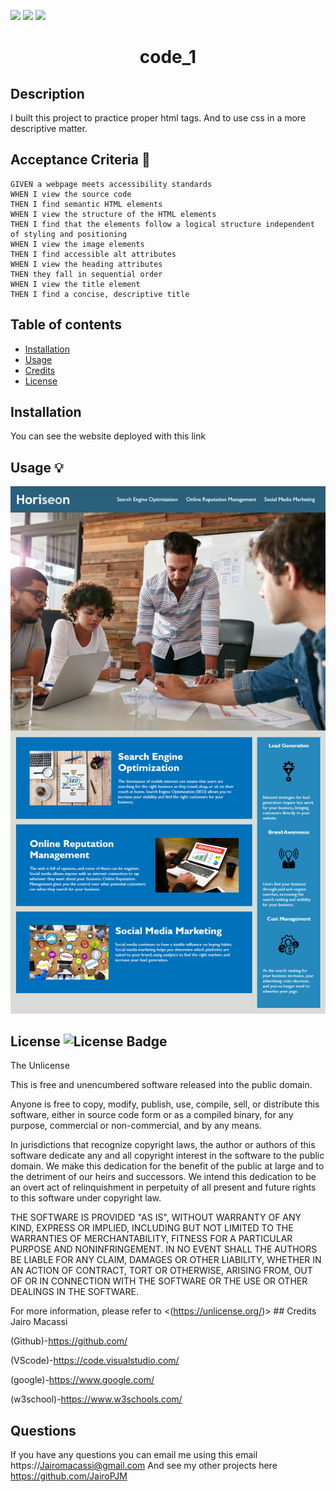 <p>
    <img src="https://img.shields.io/github/repo-size/jairoPJM/code_1" />
    <img src="https://img.shields.io/github/languages/top/jairoPJM/code_1"  />
    <img src="https://img.shields.io/github/last-commit/jairoPJM/code_1" />
</p>
    
 <h1 align="center">code_1</h1>

## Description 
I built this project to practice proper html tags. And to use css in a more descriptive matter.
## Acceptance Criteria 📩
~~~
GIVEN a webpage meets accessibility standards
WHEN I view the source code
THEN I find semantic HTML elements
WHEN I view the structure of the HTML elements
THEN I find that the elements follow a logical structure independent of styling and positioning
WHEN I view the image elements
THEN I find accessible alt attributes
WHEN I view the heading attributes
THEN they fall in sequential order
WHEN I view the title element
THEN I find a concise, descriptive title
~~~
  ## Table of contents
  
- [Installation](#installation)
- [Usage](#usage)
- [Credits](#credits)
- [License](#license)

## Installation
You can see the website deployed with this link
## Usage 💡


![web app screeshot](./Develop/assets/images/01-html-css-git-homework-demo.png)

## License ![License Badge](https://img.shields.io/badge/license-Unlicense-blue.svg)
  The Unlicense

  This is free and unencumbered software released into the public domain.

Anyone is free to copy, modify, publish, use, compile, sell, or
distribute this software, either in source code form or as a compiled
binary, for any purpose, commercial or non-commercial, and by any
means.

In jurisdictions that recognize copyright laws, the author or authors
of this software dedicate any and all copyright interest in the
software to the public domain. We make this dedication for the benefit
of the public at large and to the detriment of our heirs and
successors. We intend this dedication to be an overt act of
relinquishment in perpetuity of all present and future rights to this
software under copyright law.

THE SOFTWARE IS PROVIDED "AS IS", WITHOUT WARRANTY OF ANY KIND,
EXPRESS OR IMPLIED, INCLUDING BUT NOT LIMITED TO THE WARRANTIES OF
MERCHANTABILITY, FITNESS FOR A PARTICULAR PURPOSE AND NONINFRINGEMENT.
IN NO EVENT SHALL THE AUTHORS BE LIABLE FOR ANY CLAIM, DAMAGES OR
OTHER LIABILITY, WHETHER IN AN ACTION OF CONTRACT, TORT OR OTHERWISE,
ARISING FROM, OUT OF OR IN CONNECTION WITH THE SOFTWARE OR THE USE OR
OTHER DEALINGS IN THE SOFTWARE.


  For more information, please refer to <(https://unlicense.org/)>
    ## Credits
  Jairo Macassi

  (Github)-https://github.com/ 

  (VScode)-https://code.visualstudio.com/ 

  (google)-https://www.google.com/ 

  (w3school)-https://www.w3schools.com/
  
  ## Questions
  If you have any questions you can email me using this email
  https://Jairomacassi@gmail.com
  And see my other projects here https://github.com/JairoPJM

